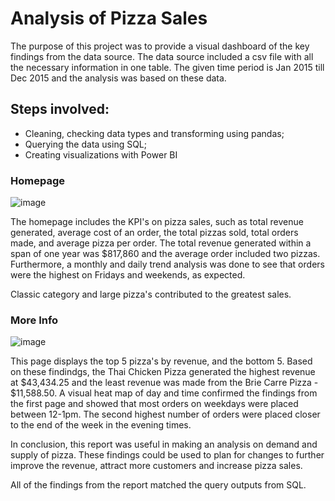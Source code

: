 # Analysis of Pizza Sales 

The purpose of this project was to provide a visual dashboard of the key findings from the data source. 
The data source included a csv file with all the necessary information in one table. The given time period is Jan 2015 till Dec 2015 and the analysis was based on these data. 

## Steps involved: 
- Cleaning, checking data types and transforming using pandas;
- Querying the data using SQL;
- Creating visualizations with Power BI

### Homepage 

![image](https://github.com/svafaeva93/PizzaSales/assets/124627601/3989ec4c-4aeb-4c96-8a47-0b1b76a2f5cd)

The homepage includes the KPI's on pizza sales, such as total revenue generated, average cost of an order, the total pizzas sold, total orders made, and average pizza per order. The total revenue generated within a span of one year was $817,860 and the average order included two pizzas. 
Furthermore, a monthly and daily trend analysis was done to see that orders were the highest on Fridays and weekends, as expected. 

Classic category and large pizza's contributed to the greatest sales. 

### More Info 

![image](https://github.com/svafaeva93/PizzaSales/assets/124627601/c0e3dc19-7f0a-40fb-a6e7-08792eaadd30)

This page displays the top 5 pizza's by revenue, and the bottom 5. Based on these findindgs, the Thai Chicken Pizza generated the highest revenue at $43,434.25 and the least revenue was made from the Brie Carre Pizza - $11,588.50. A visual heat map of day and time confirmed the findings from the first page and showed that most orders on weekdays were placed between 12-1pm. The second highest number of orders were placed closer to the end of the week in the evening times. 

In conclusion, this report was useful in making an analysis on demand and supply of pizza. These findings could be used to plan for changes to further improve the revenue, attract more customers and increase pizza sales. 

All of the findings from the report matched the query outputs from SQL. 



